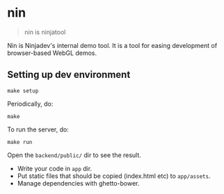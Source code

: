 # nin

> nin is ninjatool

Nin is Ninjadev's internal demo tool.
It is a tool for easing development of browser-based WebGL demos.

## Setting up dev environment

```
make setup
```

Periodically, do:

```
make
```

To run the server, do:

```
make run
```

Open the `backend/public/` dir to see the result.

* Write your code in `app` dir.
* Put static files that should be copied (index.html etc) to `app/assets`.
* Manage dependencies with ghetto-bower.
